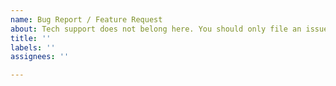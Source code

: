```yaml
---
name: Bug Report / Feature Request
about: Tech support does not belong here. You should only file an issue here if you think you have experienced an actual bug with yuzu or you are requesting a feature you believe would make yuzu better.
title: ''
labels: ''
assignees: ''

---
```


<!---
Please keep in mind yuzu is EXPERIMENTAL SOFTWARE.

Please read the FAQ:
https://yuzu-emu.org/wiki/faq/

THIS IS NOT A SUPPORT FORUM, FOR SUPPORT GO TO:
https://community.citra-emu.org/

If the FAQ does not answer your question, please go to:
https://community.citra-emu.org/

When submitting an issue, please check the following:

- You have read the above.
- You have provided the version (commit hash) of yuzu you are using.
- You have provided sufficient detail for the issue to be reproduced.
- You have provided system specs (if relevant).
- Please also provide:
  - For any issues, a log file
  - For crashes, a backtrace.
  - For graphical issues, comparison screenshots with real hardware.
  - For emulation inaccuracies, a test-case (if able).

-->





